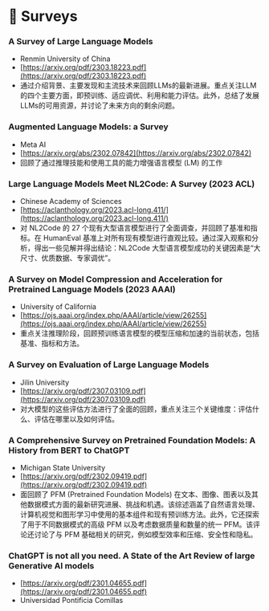 # 📃 Surveys

### A Survey of Large Language Models

* Renmin University of China
* [https://arxiv.org/pdf/2303.18223.pdf](https://arxiv.org/pdf/2303.18223.pdf)
* 通过介绍背景、主要发现和主流技术来回顾LLMs的最新进展。重点关注LLM的四个主要方面，即预训练、适应调优、利用和能力评估。此外，总结了发展LLMs的可用资源，并讨论了未来方向的剩余问题。

### Augmented Language Models: a Survey

* Meta AI
* [https://arxiv.org/abs/2302.07842](https://arxiv.org/abs/2302.07842)
* 回顾了通过推理技能和使用工具的能力增强语言模型 (LM) 的工作

### Large Language Models Meet NL2Code: A Survey (2023 ACL)

* Chinese Academy of Sciences
* [https://aclanthology.org/2023.acl-long.411/](https://aclanthology.org/2023.acl-long.411/)
* 对 NL2Code 的 27 个现有大型语言模型进行了全面调查，并回顾了基准和指标。在 HumanEval 基准上对所有现有模型进行直观比较。通过深入观察和分析，得出一些见解并得出结论：NL2Code 大型语言模型成功的关键因素是“大尺寸、优质数据、专家调优”。

### A Survey on Model Compression and Acceleration for Pretrained Language Models (2023 AAAI)

* University of California
* [https://ojs.aaai.org/index.php/AAAI/article/view/26255](https://ojs.aaai.org/index.php/AAAI/article/view/26255)
* 重点关注推理阶段，回顾预训练语言模型的模型压缩和加速的当前状态，包括基准、指标和方法。

### A Survey on Evaluation of Large Language Models

* Jilin University
* [https://arxiv.org/pdf/2307.03109.pdf](https://arxiv.org/pdf/2307.03109.pdf)
* 对大模型的这些评估方法进行了全面的回顾，重点关注三个关键维度：评估什么、评估在哪里以及如何评估。

### A Comprehensive Survey on Pretrained Foundation Models: A History from BERT to ChatGPT

* Michigan State University
* [https://arxiv.org/pdf/2302.09419.pdf](https://arxiv.org/pdf/2302.09419.pdf)
* 面回顾了 PFM (Pretrained Foundation Models) 在文本、图像、图表以及其他数据模式方面的最新研究进展、挑战和机遇。该综述涵盖了自然语言处理、计算机视觉和图形学习中使用的基本组件和现有预训练方法。此外，它还探索了用于不同数据模式的高级 PFM 以及考虑数据质量和数量的统一 PFM。该评论还讨论了与 PFM 基础相关的研究，例如模型效率和压缩、安全性和隐私。

### ChatGPT is not all you need. A State of the Art Review of large Generative AI models

* [https://arxiv.org/pdf/2301.04655.pdf](https://arxiv.org/pdf/2301.04655.pdf)
* Universidad Pontificia Comillas
